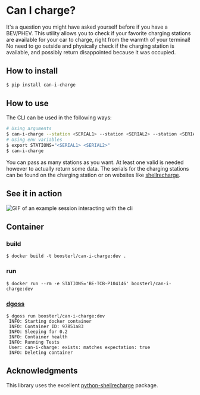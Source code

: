 # Can I charge?

It's a question you might have asked yourself before if you have a BEV/PHEV.
This utility allows you to check if your favorite charging stations are available
for your car to charge, right from the warmth of your terminal! No need to go
outside and physically check if the charging station is available, and possibly
return disappointed because it was occupied.

## How to install

```bash
$ pip install can-i-charge
```

## How to use

The CLI can be used in the following ways:

```bash
# Using arguments
$ can-i-charge --station <SERIAL1> --station <SERIAL2> --station <SERIAL3>
# Using env variables
$ export STATIONS="<SERIAL1> <SERIAL2>"
$ can-i-charge
```

You can pass as many stations as you want. At least one valid is needed however
to actually return some data. The serials for the charging stations can be found
on the charging station or on websites like [shellrecharge](https://www.shell.co.uk/electric-vehicle-charging/find-an-ev-charge-point.html).

## See it in action

![GIF of an example session interacting with the cli](demo.gif)

## Container

### build
```
$ docker build -t boosterl/can-i-charge:dev .
```

### run
```
$ docker run --rm -e STATIONS='BE-TCB-P104146' boosterl/can-i-charge:dev
```

### [dgoss](https://github.com/goss-org/goss/blob/master/extras/dgoss/README.md)
```
$ dgoss run boosterl/can-i-charge:dev
 INFO: Starting docker container
 INFO: Container ID: 97851a83
 INFO: Sleeping for 0.2
 INFO: Container health
 INFO: Running Tests
 User: can-i-charge: exists: matches expectation: true
 INFO: Deleting container
```

## Acknowledgments

This library uses the excellent [python-shellrecharge](https://github.com/cyberjunky/python-shellrecharge) package.
